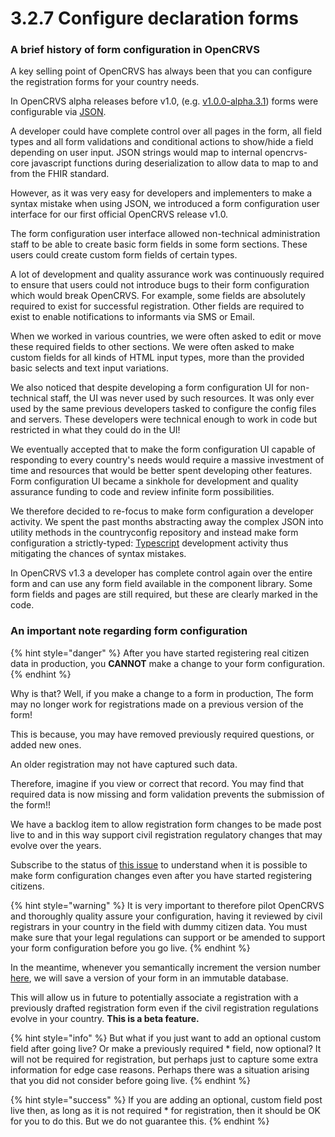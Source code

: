 # 3.2.7 Configure declaration forms

### A brief history of form configuration in OpenCRVS

A key selling point of OpenCRVS has always been that you can configure the registration forms for your country needs.

In OpenCRVS alpha releases before v1.0, (e.g. [v1.0.0-alpha.3.1](https://github.com/opencrvs/opencrvs-farajaland/blob/1.0.0-alpha.3.1/src/farajaland/features/forms/register.json)) forms were configurable via [JSON](https://en.wikipedia.org/wiki/JSON).&#x20;

A developer could have complete control over all pages in the form, all field types and all form validations and conditional actions to show/hide a field depending on user input.  JSON strings would map to internal opencrvs-core javascript functions during deserialization to allow data to map to and from the FHIR standard.

However, as it was very easy for developers and implementers to make a syntax mistake when using JSON, we introduced a form configuration user interface for our first official OpenCRVS release v1.0.

The form configuration user interface allowed non-technical administration staff to be able to create basic form fields in some form sections.  These users could create custom form fields of certain types.

A lot of development and quality assurance work was continuously required to ensure that users could not introduce bugs to their form configuration which would break OpenCRVS.  For example, some fields are absolutely required to exist for successful registration.  Other fields are required to exist to enable notifications to informants via SMS or Email.

When we worked in various countries, we were often asked to edit or move these required fields to other sections.  We were often asked to make custom fields for all kinds of HTML input types, more than the provided basic selects and text input variations. &#x20;

We also noticed that despite developing a form configuration UI for non-technical staff, the UI was never used by such resources.  It was only ever used by the same previous developers tasked to configure the config files and servers.  These developers were technical enough to work in code but restricted in what they could do in the UI!

We eventually accepted that to make the form configuration UI capable of responding to every country's needs would require a massive investment of time and resources that would be better spent developing other features.  Form configuration UI became a sinkhole for development and quality assurance funding to code and review infinite form possibilities.

We therefore decided to re-focus to make form configuration a developer activity.  We spent the past months abstracting away the complex JSON into utility methods in the countryconfig repository and instead make form configuration a strictly-typed: [Typescript](https://www.typescriptlang.org/) development activity thus mitigating the chances of syntax mistakes.

In OpenCRVS v1.3 a developer has complete control again over the entire form and can use any form field available in the component library.  Some form fields and pages are still required, but these are clearly marked in the code.



### An important note regarding form configuration

{% hint style="danger" %}
After you have started registering real citizen data in production, you **CANNOT** make a change to your form configuration.
{% endhint %}

Why is that?  Well, if you make a change to a form in production, The form may no longer work for registrations made on a previous version of the form! &#x20;

This is because, you may have removed previously required questions, or added new ones.

An older registration may not have captured such data.

Therefore, imagine if you view or correct that record.  You may find that required data is now missing and form validation prevents the submission of the form!!

We have a backlog item to allow registration form changes to be made post live to and in this way support civil registration regulatory changes that may evolve over the years.

Subscribe to the status of [this issue](https://github.com/opencrvs/opencrvs-core/issues/3798) to understand when it is possible to make form configuration changes even after you have started registering citizens.

{% hint style="warning" %}
It is very important to therefore pilot OpenCRVS and thoroughly quality assure your configuration, having it reviewed by civil registrars in your country in the field with dummy citizen data.  You must make sure that your legal regulations can support or be amended to support your form configuration before you go live.
{% endhint %}

In the meantime, whenever you semantically increment the version number [here](https://github.com/opencrvs/opencrvs-countryconfig/blob/551e864ab59d59ae2e65eec8d1d0d9651ae0a3d7/src/form/index.ts#L49), we will save a version of your form in an immutable database.

This will allow us in future to potentially associate a registration with a previously drafted registration form even if the civil registration regulations evolve in your country.  **This is a beta feature.**

{% hint style="info" %}
But what if you just want to add an optional custom field after going live?  Or make a previously required \* field, now optional?  It will not be required for registration, but perhaps just to capture some extra information for edge case reasons.  Perhaps there was a situation arising that you did not consider before going live.
{% endhint %}

{% hint style="success" %}
If you are adding an optional, custom field post live then, as long as it is not required \* for registration, then it should be OK for you to do this.  But we do not guarantee this.
{% endhint %}

